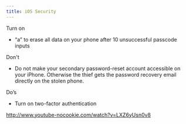 ```yaml
---
title: iOS Security
---
```

Turn on

* “a” to erase all data on your phone after 10 unsuccessful passcode inputs

Don't

* Do not make your secondary password-reset account accessible on your iPhone. Otherwise the thief gets the password recovery email directly on the stolen phone.

Do’s

* Turn on two-factor authentication

http://www.youtube-nocookie.com/watch?v=LXZ6yUsn0v8
